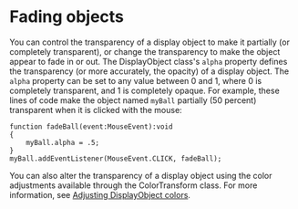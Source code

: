 # Fading objects

You can control the transparency of a display object to make it partially (or
completely transparent), or change the transparency to make the object appear to
fade in or out. The DisplayObject class's `alpha` property defines the
transparency (or more accurately, the opacity) of a display object. The `alpha`
property can be set to any value between 0 and 1, where 0 is completely
transparent, and 1 is completely opaque. For example, these lines of code make
the object named `myBall` partially (50 percent) transparent when it is clicked
with the mouse:

    function fadeBall(event:MouseEvent):void
    {
    	myBall.alpha = .5;
    }
    myBall.addEventListener(MouseEvent.CLICK, fadeBall);

You can also alter the transparency of a display object using the color
adjustments available through the ColorTransform class. For more information,
see [Adjusting DisplayObject colors](./adjusting-display-object-colors.md).
